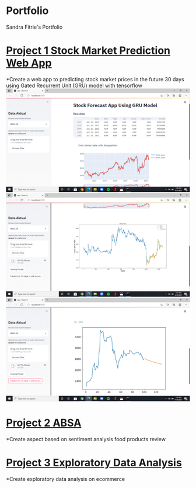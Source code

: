 # Portfolio
Sandra Fitrie's Portfolio
# [Project 1 Stock Market Prediction Web App](https://github.com/sandrafitrie/MLWebApp)

*Create a web app to predicting stock market prices in the future 30 days using Gated Recurrent Unit (GRU) model with tensorflow 
![](https://github.com/sandrafitrie/Portfolio/blob/main/images/Screenshot%20(36).png)
![](https://github.com/sandrafitrie/Portfolio/blob/main/images/Screenshot%20(37).png)
![](https://github.com/sandrafitrie/Portfolio/blob/main/images/Screenshot%20(38).png)
# [Project 2 ABSA](https://github.com/sandrafitrie/Absa)

*Create aspect based on sentiment analysis food products review 

# [Project 3 Exploratory Data Analysis](https://github.com/sandrafitrie/EDA)

*Create exploratory data analysis on ecommerce

